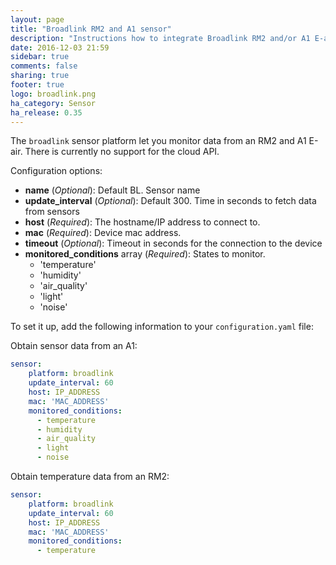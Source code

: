```yaml
---
layout: page
title: "Broadlink RM2 and A1 sensor"
description: "Instructions how to integrate Broadlink RM2 and/or A1 E-air sensors within Home Assistant."
date: 2016-12-03 21:59
sidebar: true
comments: false
sharing: true
footer: true
logo: broadlink.png
ha_category: Sensor
ha_release: 0.35
---
```



The `broadlink` sensor platform let you monitor data from an RM2 and A1 E-air.
There is currently no support for the cloud API.


Configuration options:
- **name** (*Optional*): Default BL. Sensor name
- **update_interval** (*Optional*): Default 300. Time in seconds to fetch data from sensors
- **host** (*Required*): The hostname/IP address to connect to.
- **mac** (*Required*):  Device mac address.
- **timeout** (*Optional*): Timeout in seconds for the connection to the device
- **monitored_conditions** array (*Required*): States to monitor.
    - 'temperature'
    - 'humidity'
    - 'air_quality'
    - 'light'
    - 'noise'

To set it up, add the following information to your `configuration.yaml` file:

Obtain sensor data from an A1:
```yaml
sensor:
    platform: broadlink
    update_interval: 60
    host: IP_ADDRESS
    mac: 'MAC_ADDRESS'
    monitored_conditions:
      - temperature
      - humidity
      - air_quality
      - light
      - noise
```

Obtain temperature data from an RM2:
```yaml
sensor:
    platform: broadlink
    update_interval: 60
    host: IP_ADDRESS
    mac: 'MAC_ADDRESS'
    monitored_conditions:
      - temperature
```
